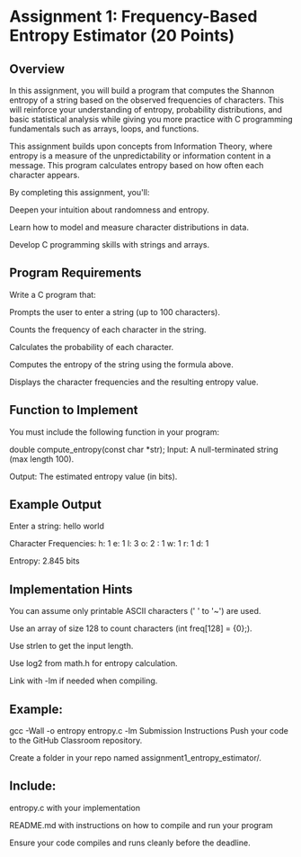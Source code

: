 # Assignment 1: Frequency-Based Entropy Estimator (20 Points)

## Overview
In this assignment, you will build a program that computes the Shannon entropy of a string based on the observed frequencies of characters. This will reinforce your understanding of entropy, probability distributions, and basic statistical analysis while giving you more practice with C programming fundamentals such as arrays, loops, and functions.

This assignment builds upon concepts from Information Theory, where entropy is a measure of the unpredictability or information content in a message. This program calculates entropy based on how often each character appears.

 

By completing this assignment, you'll:

Deepen your intuition about randomness and entropy.

Learn how to model and measure character distributions in data.

Develop C programming skills with strings and arrays.


## Program Requirements
Write a C program that:

Prompts the user to enter a string (up to 100 characters).

Counts the frequency of each character in the string.

Calculates the probability of each character.

Computes the entropy of the string using the formula above.

Displays the character frequencies and the resulting entropy value.

## Function to Implement
You must include the following function in your program:

double compute_entropy(const char *str);
Input: A null-terminated string (max length 100).

Output: The estimated entropy value (in bits).

## Example Output
Enter a string: hello world

Character Frequencies:
h: 1
e: 1
l: 3
o: 2
 : 1
w: 1
r: 1
d: 1

Entropy: 2.845 bits

## Implementation Hints
You can assume only printable ASCII characters (' ' to '~') are used.

Use an array of size 128 to count characters (int freq[128] = {0};).

Use strlen to get the input length.

Use log2 from math.h for entropy calculation.

Link with -lm if needed when compiling.

## Example:

gcc -Wall -o entropy entropy.c -lm
Submission Instructions
Push your code to the GitHub Classroom repository.

Create a folder in your repo named assignment1_entropy_estimator/.

## Include:

entropy.c with your implementation

README.md with instructions on how to compile and run your program

Ensure your code compiles and runs cleanly before the deadline.
